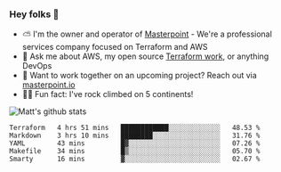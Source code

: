 

### Hey folks 👋

- ⛅️ I'm the owner and operator of [Masterpoint](https://masterpoint.io) - We're a professional services company focused on Terraform and AWS
- 💬 Ask me about AWS, my open source [Terraform work](https://github.com/masterpointio?q=terraform&type=&language=hcl), or anything DevOps
- 🔨 Want to work together on an upcoming project? Reach out via [masterpoint.io](https://masterpoint.io)
- 🧗‍♂️ Fun fact: I've rock climbed on 5 continents! 


![Matt's github stats](https://github-readme-stats.vercel.app/api?username=Gowiem&count_private=true&theme=cobalt&show_icons=true)

<!--START_SECTION:waka-->
```text
Terraform   4 hrs 51 mins   ████████████░░░░░░░░░░░░░   48.53 % 
Markdown    3 hrs 10 mins   ████████░░░░░░░░░░░░░░░░░   31.76 % 
YAML        43 mins         █▓░░░░░░░░░░░░░░░░░░░░░░░   07.26 % 
Makefile    34 mins         █▒░░░░░░░░░░░░░░░░░░░░░░░   05.70 % 
Smarty      16 mins         ▓░░░░░░░░░░░░░░░░░░░░░░░░   02.67 % 
```
<!--END_SECTION:waka-->
